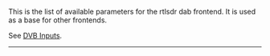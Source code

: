 This is the list of available parameters for the rtlsdr dab frontend. It 
is used as a base for other frontends.

See [DVB Inputs](dvbinputs).

---
